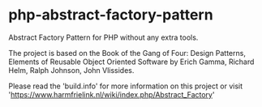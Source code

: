 # php-abstract-factory-pattern
Abstract Factory Pattern for PHP without any extra tools.

The project is based on the Book of the Gang of Four: 
Design Patterns, Elements of Reusable Object Oriented Software by Erich Gamma, Richard Helm, Ralph Johnson, John Vlissides.

Please read the 'build.info' for more information on this project or visit 'https://www.harmfrielink.nl/wiki/index.php/Abstract_Factory'

